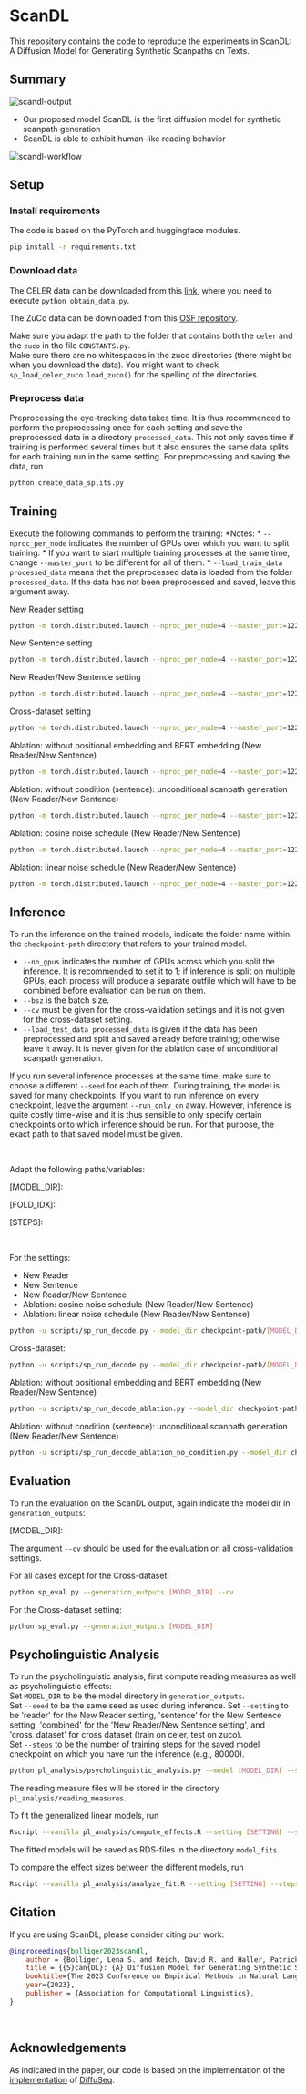 # ScanDL

This repository contains the code to reproduce the experiments in ScanDL: A Diffusion Model for Generating Synthetic Scanpaths on Texts.

## Summary
![scandl-output](img/scanpath-exp-regular.png)
* Our proposed model ScanDL is the first diffusion model for synthetic scanpath generation
* ScanDL is able to exhibit human-like reading behavior

![scandl-workflow](img/scandl-overview.png)

## Setup

### Install requirements
The code is based on the PyTorch and huggingface modules.
```bash 
pip install -r requirements.txt 
```

### Download data

The CELER data can be downloaded from this [link](https://github.com/berzak/celer), where you need to execute ``python obtain_data.py``.<br>

The ZuCo data can be downloaded from this [OSF repository](https://osf.io/q3zws/).<br>

Make sure you adapt the path to the folder that contains both the ```celer``` and the ```zuco``` in the file ```CONSTANTS.py```.<br>
Make sure there are no whitespaces in the zuco directories (there might be when you download the data). You might want to check ```sp_load_celer_zuco.load_zuco()``` for the spelling of the directories.


### Preprocess data

Preprocessing the eye-tracking data takes time. It is thus recommended to perform the preprocessing once for each setting and save the preprocessed data in a directory ``processed_data``.
This not only saves time if training is performed several times but it also ensures the same data splits for each training run in the same setting.
For preprocessing and saving the data, run
```bash
python create_data_splits.py
```

## Training

Execute the following commands to perform the training:
    *Notes:
        * ```--nproc_per_node``` indicates the number of GPUs over which you want to split training.
        * If you want to start multiple training processes at the same time, change ```--master_port``` to be different for all of them.
        * ```--load_train_data processed_data``` means that the preprocessed data is loaded from the folder `processed_data`. If the data has not been preprocessed and saved, leave this argument away.<br>

New Reader setting
```bash
python -m torch.distributed.launch --nproc_per_node=4 --master_port=12233 --use_env scripts/sp_run_train.py --corpus celer --inference cv --load_train_data processed_data --num_transformer_heads 8 --num_transformer_layers 12 --hidden_dim 256 --noise_schedule sqrt --learning_steps 80000 --log_interval 500 --eval_interval 500 --save_interval 5000 --data_split_criterion reader
```

New Sentence setting
```bash
python -m torch.distributed.launch --nproc_per_node=4 --master_port=12233 --use_env scripts/sp_run_train.py --corpus celer --inference cv --load_train_data processed_data --num_transformer_heads 8 --num_transformer_layers 12 --hidden_dim 256 --noise_schedule sqrt --learning_steps 80000 --log_interval 500 --eval_interval 500 --save_interval 5000 --data_split_criterion sentence
```

New Reader/New Sentence setting
```bash
python -m torch.distributed.launch --nproc_per_node=4 --master_port=12233 --use_env scripts/sp_run_train.py --corpus celer --inference cv --load_train_data processed_data --num_transformer_heads 8 --num_transformer_layers 12 --hidden_dim 256 --noise_schedule sqrt --learning_steps 80000 --log_interval 500 --eval_interval 500 --save_interval 5000 --data_split_criterion combined
```

Cross-dataset setting
```bash
python -m torch.distributed.launch --nproc_per_node=4 --master_port=12233 --use_env scripts/sp_run_train.py --corpus celer --inference zuco --load_train_data processed_data --num_transformer_heads 8 --num_transformer_layers 12 --hidden_dim 256 --noise_schedule sqrt --learning_steps 80000 --log_interval 500 --eval_interval 500 --save_interval 5000 --notes cross_dataset --data_split_criterion scanpath
```

Ablation: without positional embedding and BERT embedding (New Reader/New Sentence)
```bash
python -m torch.distributed.launch --nproc_per_node=4 --master_port=12233 --use_env scripts/sp_run_train_ablation.py --corpus celer --inference cv --load_train_data processed_data --num_transformer_heads 8 --num_transformer_layers 12 --hidden_dim 256 --noise_schedule sqrt --learning_steps 80000 --log_interval 50 --eval_interval 500 --save_interval 5000 --data_split_criterion combined --notes ablation-no-pos-bert
```

Ablation: without condition (sentence): unconditional scanpath generation (New Reader/New Sentence)
```bash
python -m torch.distributed.launch --nproc_per_node=4 --master_port=12233 --use_env scripts/sp_run_train_ablation_no_condition.py --corpus celer --inference cv --num_transformer_heads 8 --num_transformer_layers 12 --hidden_dim 256 --noise_schedule sqrt --learning_steps 80000 --log_interval 50 --eval_interval 500 --save_interval 5000 --data_split_criterion combined --notes ablation-no-condition
```

Ablation: cosine noise schedule (New Reader/New Sentence)
```bash
python -m torch.distributed.launch --nproc_per_node=4 --master_port=12233 --use_env scripts/sp_run_train.py --corpus celer --inference cv --load_train_data processed_data --num_transformer_heads 8 --num_transformer_layers 12 --hidden_dim 256 --noise_schedule cosine --learning_steps 80000 --log_interval 500 --eval_interval 500 --save_interval 5000 --data_split_criterion combined
```

Ablation: linear noise schedule (New Reader/New Sentence)
```bash
python -m torch.distributed.launch --nproc_per_node=4 --master_port=12233 --use_env scripts/sp_run_train.py --corpus celer --inference cv --load_train_data processed_data --num_transformer_heads 8 --num_transformer_layers 12 --hidden_dim 256 --noise_schedule linear --learning_steps 80000 --log_interval 500 --eval_interval 500 --save_interval 5000 --data_split_criterion combined
```



## Inference

To run the inference on the trained models, indicate the folder name within the ```checkpoint-path``` directory that refers to your trained model.
* ```--no_gpus``` indicates the number of GPUs across which you split the inference. It is recommended to set it to 1; if inference is split on multiple GPUs, each process will produce a separate outfile which will have to be combined before evaluation can be run on them.
* ```--bsz``` is the batch size.<br>
* ```--cv``` must be given for the cross-validation settings and it is not given for the cross-dataset setting.<br>
* ```--load_test_data processed_data``` is given if the data has been preprocessed and split and saved already before training; otherwise leave it away. It is never given for the ablation case of unconditional scanpath generation.<br>

If you run several inference processes at the same time, make sure to choose a different ```--seed``` for each of them. During training, the model is saved for many checkpoints. If you want to run inference on every checkpoint, leave the argument ```--run_only_on``` away. However, inference is quite costly time-wise and it is thus sensible to only
specify certain checkpoints onto which inference should be run. For that purpose, the exact path to that saved model must be given.<br>

<br>

Adapt the following paths/variables:

[MODEL_DIR]: 

[FOLD_IDX]: 

[STEPS]:

<br>

For the settings: <br>
* New Reader
* New Sentence
* New Reader/New Sentence
* Ablation: cosine noise schedule (New Reader/New Sentence)
* Ablation: linear noise schedule (New Reader/New Sentence)

```bash
python -u scripts/sp_run_decode.py --model_dir checkpoint-path/[MODEL_DIR] --seed 60 --split test --cv --no_gpus 1 --bsz 24 --run_only_on 'checkpoint-path/[MODEL_DIR]/fold-[FOLD_IDX]/ema_0.9999_0[STEPS].pt' --load_test_data processed_data
```

Cross-dataset:
```bash
python -u scripts/sp_run_decode.py --model_dir checkpoint-path/[MODEL_DIR] --seed 60 --split test --bsz 24 --no_gpus 1 --run_only_on 'checkpoint-path/[MODEL_DIR]/ema_0.9999_0[STEPS].pt' --load_test_data processed_data
```

Ablation: without positional embedding and BERT embedding (New Reader/New Sentence)
```bash
python -u scripts/sp_run_decode_ablation.py --model_dir checkpoint-path/[MODEL_DIR] --seed 60 --split test --cv --no_gpus 1 --bsz 24 --load_test_data processed_data --run_only_on 'checkpoint-path/[MODEL_DIR/fold-[FOLD_IDX]/ema_0.9999_0[STEPS].pt'
```

Ablation: without condition (sentence): unconditional scanpath generation (New Reader/New Sentence)
```bash
python -u scripts/sp_run_decode_ablation_no_condition.py --model_dir checkpoint-path/[MODEL_DIR] --seed 62 --split test --cv --no_gpus 1 --bsz 16 --run_only_on 'checkpoint-path/[MODEL_DIR]/fold-[FOLD_IDX]/ema_0.9999_0[STEPS].pt'
```


## Evaluation

To run the evaluation on the ScanDL output, again indicate the model dir in ```generation_outputs```:<br>

[MODEL_DIR]: 

The argument ```--cv``` should be used for the evaluation on all cross-validation settings. <br>

For all cases except for the Cross-dataset:
```bash
python sp_eval.py --generation_outputs [MODEL_DIR] --cv
```

For the Cross-dataset setting:
```bash
python sp_eval.py --generation_outputs [MODEL_DIR] 
```


## Psycholinguistic Analysis

To run the psycholinguistic analysis, first compute reading measures as well as psycholinguistic effects:<br>
Set ```MODEL_DIR``` to be the model directory in ```generation_outputs```.<br>
Set ```--seed``` to be the same seed as used during inference.
Set ```--setting``` to be 'reader' for the New Reader setting, 'sentence' for the New Sentence setting, 'combined' for the 'New Reader/New Sentence setting', and 'cross_dataset' for cross dataset (train on celer, test on zuco).<br>
Set ```--steps``` to be the number of training steps for the saved model checkpoint on which you have run the inference (e.g., 80000). <br>

```bash 
python pl_analysis/psycholinguistic_analysis.py --model [MODEL_DIR] --steps [N_STEPS] --setting [SETTING] --seed [SEED]
```

The reading measure files will be stored in the directory `pl_analysis/reading_measures`.

To fit the generalized linear models, run
```bash 
Rscript --vanilla pl_analysis/compute_effects.R --setting [SETTING] --steps [N_STEPS]
```

The fitted models will be saved as RDS-files in the directory `model_fits`.

To compare the effect sizes between the different models, run
```bash 
Rscript --vanilla pl_analysis/analyze_fit.R --setting [SETTING] --steps [N_STEPS]
```

## Citation

If you are using ScanDL, please consider citing our work:

```bibtex
@inproceedings{bolliger2023scandl,
    author = {Bolliger, Lena S. and Reich, David R. and Haller, Patrick and Jakobi, Deborah N. and Prasse, Paul and J{\"a}ger, Lena A.},
    title = {{S}can{DL}: {A} Diffusion Model for Generating Synthetic Scanpaths on Texts},
    booktitle={The 2023 Conference on Empirical Methods in Natural Language Processing},
    year={2023},
    publisher = {Association for Computational Linguistics},
}
```


<br>

## Acknowledgements

As indicated in the paper, our code is based on the implementation of the [implementation](https://github.com/Shark-NLP/DiffuSeq) of [DiffuSeq](
https://doi.org/10.48550/arXiv.2210.08933).



